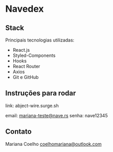 # Navedex 

## Stack
Principais tecnologias utilizadas:
- React.js
- Styled-Components
- Hooks
- React Router
- Axios 
- Git e GitHub 

## Instruções para rodar
link: 
abject-wire.surge.sh

email: mariana-teste@nave.rs
senha: nave12345

## Contato
Mariana Coelho
coelhomariana@outlook.com
